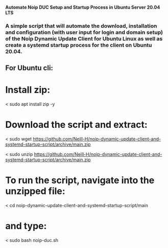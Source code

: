 #### Automate Noip DUC Setup and Startup Process in Ubuntu Server 20.04 LTS


### A simple script that will automate the download, installation and configuration (with user input for login and domain setup) of the Noip Dynamic Update Client for Ubuntu Linux as well as create a systemd startup process for the client on Ubuntu 20.04.


## For Ubuntu cli:

# Install zip:

< sudo apt install zip -y

# Download the script and extract:

< sudo wget https://github.com/Neill-H/noip-dynamic-update-client-and-systemd-startup-script/archive/main.zip 

< sudo unzip https://github.com/Neill-H/noip-dynamic-update-client-and-systemd-startup-script/archive/main.zip

# To run the script, navigate into the unzipped file:

< cd noip-dynamic-update-client-and-systemd-startup-script/main

# and type:

< sudo bash noip-duc.sh
